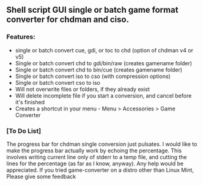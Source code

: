 ## Shell script GUI single or batch game format converter for chdman and ciso.
### Features:
* single or batch convert cue, gdi, or toc to chd (option of chdman v4 or v5)
* Single or batch convert chd to gdi/bin/raw (creates gamename folder)
* Single or batch convert chd to bin/cue (creates gamename folder)
* Single or batch convert iso to cso (with compression options)
* Single or batch convert cso to iso
* Will not overwrite files or folders, if they already exist
* Will delete incomplete file if you start a conversion, and cancel before it's finished
* Creates a shortcut in your menu - Menu > Accessories > Game Converter

### [To Do List]
The progress bar for chdman single conversion just pulsates. I would like to make the progress bar actually work by echoing the percentage. This involves writing current line only of stderr to a temp file, and cutting the lines for the percentage (as far as I know, anyway). Any help would be appreciated.
If you tried game-converter on a distro other than Linux Mint, Please give some feedback 
